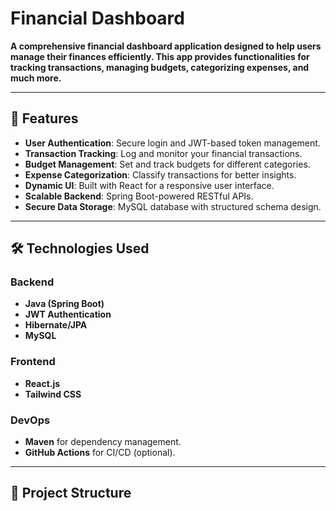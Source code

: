 # Financial Dashboard

**A comprehensive financial dashboard application designed to help users manage their finances efficiently. This app provides functionalities for tracking transactions, managing budgets, categorizing expenses, and much more.**

---

## 🚀 Features

- **User Authentication**: Secure login and JWT-based token management.
- **Transaction Tracking**: Log and monitor your financial transactions.
- **Budget Management**: Set and track budgets for different categories.
- **Expense Categorization**: Classify transactions for better insights.
- **Dynamic UI**: Built with React for a responsive user interface.
- **Scalable Backend**: Spring Boot-powered RESTful APIs.
- **Secure Data Storage**: MySQL database with structured schema design.

---

## 🛠️ Technologies Used

### Backend
- **Java (Spring Boot)**
- **JWT Authentication**
- **Hibernate/JPA**
- **MySQL**

### Frontend
- **React.js**
- **Tailwind CSS**

### DevOps
- **Maven** for dependency management.
- **GitHub Actions** for CI/CD (optional).

---

## 📂 Project Structure


